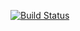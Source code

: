 [![Build Status](http://travis-ci.org/girardot/KataSecretSanta.png)](http://travis-ci.org/[girardot]/[KataSecretSanta])
